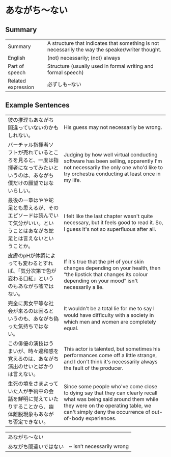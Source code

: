 # あながち～ない

## Summary

<table><tr>   <td>Summary</td>   <td>A structure that indicates that something is not necessarily the way the speaker/writer thought.</td></tr><tr>   <td>English</td>   <td>(not) necessarily; (not) always</td></tr><tr>   <td>Part of speech</td>   <td>Structure (usually used in formal writing and formal speech)</td></tr><tr>   <td>Related expression</td>   <td>必ずしも~ない</td></tr></table>

## Example Sentences

<table><tr>   <td>彼の推理もあながち間違っていないのかもしれない。</td>   <td>His guess may not necessarily be wrong.</td></tr><tr>   <td>バーチャル指揮者ソフトが売れているところを見ると、一度は指揮者になってみたいというのは、あながち僕だけの願望ではないらしい。</td>   <td>Judging by how well virtual conducting software has been selling, apparently I'm not necessarily the only one who'd like to try orchestra conducting at least once in my life.</td></tr><tr>   <td>最後の一章はやや蛇足とも思えるが、そのエピソードは読んでいて気分がいい。ということはあながち蛇足とは言えないということか。</td>   <td>I felt like the last chapter wasn't quite necessary, but it feels good to read it. So, I guess it's not so superﬂuous after all.</td></tr><tr>   <td>皮膚のpHが体調によっても変わるとすれば、「気分次第で色が変わる口紅」というのもあながち嘘ではない。</td>   <td>If it's true that the pH of your skin changes depending on your health, then &ldquo;the lipstick that changes its colour depending on your mood&rdquo; isn't necessarily a lie.</td></tr><tr>   <td>完全に男女平等な社会が来るのは困るというのも、あながち偽った気持ちではない。</td>   <td>It wouldn't be a total lie for me to say I would have difﬁculty with a society in which men and women are completely equal.</td></tr><tr>   <td>この俳優の演技はうまいが、時々違和感を覚えるのは、あながち演出のせいとばかりは言えない。</td>   <td>This actor is talented, but sometimes his performances come off a little strange, and I don't think it's necessarily always the fault of the producer.</td></tr><tr>   <td>生死の境をさまよっていた人が手術中の会話を鮮明に覚えていたりすることから、幽体離脱現象もあながち否定できない。</td>   <td>Since some people who've come close to dying say that they can clearly recall what was being said around them while they were on the operating table, we can't simply deny the occurrence of out-of-body experiences.</td></tr></table>

<table class="table"><tbody><tr class="tr head"><td class="td"><span class="concept">あながち</span><span>～</span><span class="concept">ない</span></td><td class="td"><span class="concept"></span></td></tr><tr class="tr"><td class="td"><span class="concept">あながち</span><span>間違いでは</span><span class="concept">ない</span></td><td class="td"><span>~ isn’t necessarily wrong</span></td></tr></tbody></table>

